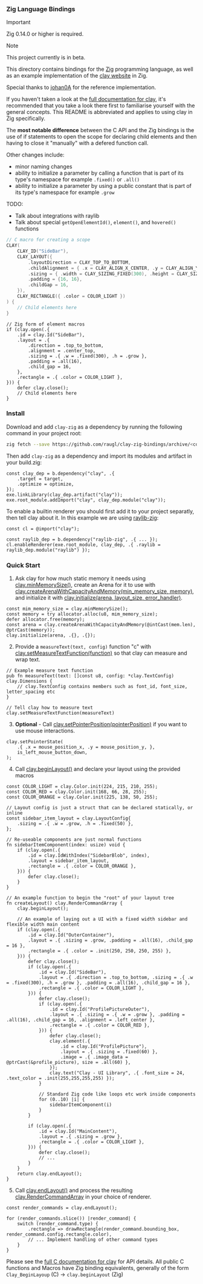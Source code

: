 ### Zig Language Bindings

> [!IMPORTANT]
> Zig 0.14.0 or higher is required.

> [!NOTE]
> This project currently is in beta.

This directory contains bindings for the [Zig](odin-lang.org) programming language, as well as an example implementation of the [clay website](https://nicbarker.com/clay) in Zig.

Special thanks to [johan0A](githubusercontent.com/johan0A) for the reference implementation.

If you haven't taken a look at the [full documentation for clay](https://github.com/nicbarker/clay/blob/main/README.md), it's recommended that you take a look there first to familiarise yourself with the general concepts. This README is abbreviated and applies to using clay in Zig specifically.

The **most notable difference** between the C API and the Zig bindings is the use of if statements to open the scope for declaring child elements and then having to close it "manually" with a defered function call.

Other changes include:
 - minor naming changes
 - ability to initialize a parameter by calling a function that is part of its type's namespace for example `.fixed()` or `.all()`
 - ability to initialize a parameter by using a public constant that is part of its type's namespace for example `.grow` 

TODO:
 - Talk about integrations with raylib
 - Talk about special `getOpenElementId()`, `element()`, and `hovered()` functions

```c
// C macro for creating a scope
CLAY(
    CLAY_ID("SideBar"),
    CLAY_LAYOUT({
        .layoutDirection = CLAY_TOP_TO_BOTTOM,
        .childAlignment = { .x = CLAY_ALIGN_X_CENTER, .y = CLAY_ALIGN_Y_TOP  },
        .sizing = { .width = CLAY_SIZING_FIXED(300), .height = CLAY_SIZING_GROW() },
        .padding = {16, 16},
        .childGap = 16,
    }),
    CLAY_RECTANGLE({ .color = COLOR_LIGHT })
) {
    // Child elements here
}
```

```zig
// Zig form of element macros
if (clay.open(.{
    .id = clay.Id("SideBar"),
    .layout = .{
        .direction = .top_to_bottom,
        .alignment = .center_top,
        .sizing = .{ .w = .fixed(300), .h = .grow },
        .padding = .all(16),
        .child_gap = 16,
    },
    .rectangle = .{ .color = COLOR_LIGHT },
})) {
    defer clay.close();
    // Child elements here
}
```

### Install

Download and add `clay-zig` as a dependency by running the following command in your project root:
```sh
zig fetch --save https://github.com/raugl/clay-zig-bindings/archive/<commit sha>.tar.gz
```
Then add `clay-zig` as a dependency and import its modules and artifact in your build.zig:
```zig
const clay_dep = b.dependency("clay", .{
    .target = target,
    .optimize = optimize,
});
exe.linkLibrary(clay_dep.artifact("clay"));
exe.root_module.addImport("clay", clay_dep.module("clay"));
```
To enable a builtin renderer you should first add it to your project separatly, then tell clay about it. In this example we are using [raylib-zig](https://github.com/Not-Nik/raylib-zig):
```zig
const cl = @import("clay");

const raylib_dep = b.dependency("raylib-zig", .{ ... });
cl.enableRenderer(exe.root_module, clay_dep, .{ .raylib = raylib_dep.module("raylib") });
```

### Quick Start

1. Ask clay for how much static memory it needs using [clay.minMemorySize()](https://github.com/nicbarker/clay/blob/main/README.md#clay_minmemorysize), create an Arena for it to use with [clay.createArenaWithCapacityAndMemory(min_memory_size, memory)](https://github.com/nicbarker/clay/blob/main/README.md#clay_createarenawithcapacityandmemory), and initialize it with [clay.initialize(arena, layout_size, error_handler)](https://github.com/nicbarker/clay/blob/main/README.md#clay_initialize).

```zig
const mim_memory_size = clay.minMemorySize();
const memory = try allocator.alloc(u8, mim_memory_size);
defer allocator.free(memory);
const arena = clay.createArenaWithCapacityAndMemory(@intCast(mem.len), @ptrCast(memory));
clay.initialize(arena, .{}, .{});
```

2. Provide a `measureText(text, config)` function "c" with [clay.setMeasureTextFunction(function)](https://github.com/nicbarker/clay/blob/main/README.md#clay_setmeasuretextfunction) so that clay can measure and wrap text.

```zig
// Example measure text function
pub fn measureText(text: []const u8, config: *clay.TextConfig) clay.Dimensions {
    // clay.TextConfig contains members such as font_id, font_size, letter_spacing etc
}

// Tell clay how to measure text
clay.setMeasureTextFunction(measureText)
```

3. **Optional** - Call [clay.setPointerPosition(pointerPosition)](https://github.com/nicbarker/clay/blob/main/README.md#clay_setpointerposition) if you want to use mouse interactions.

```zig
clay.setPointerState(
    .{ .x = mouse_position_x, .y = mouse_position_y, },
    is_left_mouse_button_down,
);
```

4. Call [clay.beginLayout()](https://github.com/nicbarker/clay/blob/main/README.md#clay_beginlayout) and declare your layout using the provided macros

```zig
const COLOR_LIGHT = clay.Color.init(224, 215, 210, 255);
const COLOR_RED = clay.Color.init(168, 66, 28, 255);
const COLOR_ORANGE = clay.Color.init(225, 138, 50, 255);

// Layout config is just a struct that can be declared statically, or inline
const sidebar_item_layout = clay.LayoutConfig{
    .sizing = .{ .w = .grow, .h = .fixed(50) },
};

// Re-useable components are just normal functions
fn sidebarItemComponent(index: usize) void {
    if (clay.open(.{
        .id = clay.IdWithIndex("SidebarBlob", index),
        .layout = sidebar_item_layout,
        .rectangle = .{ .color = COLOR_ORANGE },
    })) {
        defer clay.close();
    }
}

// An example function to begin the "root" of your layout tree
fn createLayout() clay.RenderCommandArray {
    clay.beginLayout();

    // An example of laying out a UI with a fixed width sidebar and flexible width main content
    if (clay.open(.{
        .id = clay.Id("OuterContainer"),
        .layout = .{ .sizing = .grow, .padding = .all(16), .child_gap = 16 },
        .rectangle = .{ .color = .init(250, 250, 250, 255) },
    })) {
        defer clay.close();
        if (clay.open(.{
            .id = clay.Id("SideBar"),
            .layout = .{ .direction = .top_to_bottom, .sizing = .{ .w = .fixed(300), .h = .grow }, .padding = .all(16), .child_gap = 16 },
            .rectangle = .{ .color = COLOR_LIGHT },
        })) {
            defer clay.close();
            if (clay.open(.{
                .id = clay.Id("ProfilePictureOuter"),
                .layout = .{ .sizing = .{ .w = .grow }, .padding = .all(16), .child_gap = 16, .alignment = .left_center },
                .rectangle = .{ .color = COLOR_RED },
            })) {
                defer clay.close();
                clay.element(.{
                    .id = clay.Id("ProfilePicture"),
                    .layout = .{ .sizing = .fixed(60) },
                    .image = .{ .image_data = @ptrCast(&profile_picture), size = .all(60) },
                });
                clay.text("Clay - UI Library", .{ .font_size = 24, .text_color = .init(255,255,255,255) });
            }

            // Standard Zig code like loops etc work inside components
            for (0..10) |i| {
                sidebarItemComponent(i)
            }
        }

        if (clay.open(.{
            .id = clay.Id("MainContent"),
            .layout = .{ .sizing = .grow },
            .rectangle = .{ .color = COLOR_LIGHT },
        })) {
            defer clay.close();
            // ...
        }
    }
    return clay.endLayout();
}
```

5. Call [clay.endLayout()](https://github.com/nicbarker/clay/blob/main/README.md#clay_endlayout) and process the resulting [clay.RenderCommandArray](https://github.com/nicbarker/clay/blob/main/README.md#clay_rendercommandarray) in your choice of renderer.

```zig
const render_commands = clay.endLayout();

for (render_commands.slice()) |render_command| {
    switch (render_command.type) {
        .rectangle => drawRectangle(render_command.bounding_box, render_command.config.rectangle.color),
        // ... Implement handling of other command types
    }
}
```

Please see the [full C documentation for clay](https://github.com/nicbarker/clay/blob/main/README.md) for API details. All public C functions and Macros have Zig binding equivalents, generally of the form `Clay_BeginLayoup` (C) -> `clay.beginLayout` (Zig)
